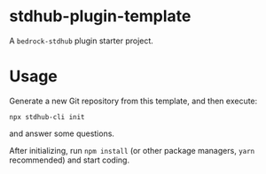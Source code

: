 # stdhub-plugin-template

A `bedrock-stdhub` plugin starter project.

# Usage

Generate a new Git repository from this template, and then execute:
```shell
npx stdhub-cli init
```
and answer some questions.

After initializing, run `npm install` (or other package managers, `yarn` recommended) and start coding.